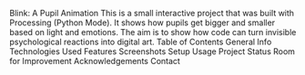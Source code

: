 Blink: A Pupil Animation
This is a small interactive project that was built with Processing (Python Mode).
It shows how pupils get bigger and smaller based on light and emotions.
The aim is to show how code can turn invisible psychological reactions into digital art.
Table of Contents
General Info
Technologies Used
Features
Screenshots
Setup
Usage
Project Status
Room for Improvement
Acknowledgements
Contact
